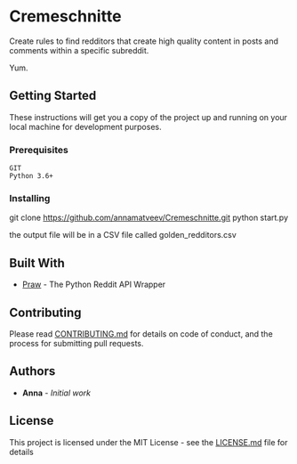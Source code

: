# Cremeschnitte

Create rules to find redditors that create high quality content in posts and comments within a specific subreddit. 

Yum.

## Getting Started

These instructions will get you a copy of the project up and running on your local machine for development purposes.

### Prerequisites

```
GIT
Python 3.6+
```

### Installing

git clone https://github.com/annamatveev/Cremeschnitte.git
python start.py

the output file will be in a CSV file called golden_redditors.csv

## Built With

* [Praw](http://praw.readthedocs.io/en/latest/) -  The Python Reddit API Wrapper

## Contributing

Please read [CONTRIBUTING.md](https://github.com/annamatveev/Cremeschnitte/blob/master/CONTRIBUTING.md) for details on code of conduct, and the process for submitting pull requests.

## Authors

* **Anna** - *Initial work*

## License

This project is licensed under the MIT License - see the [LICENSE.md](https://github.com/annamatveev/Cremeschnitte/blob/master/LICENSE) file for details

